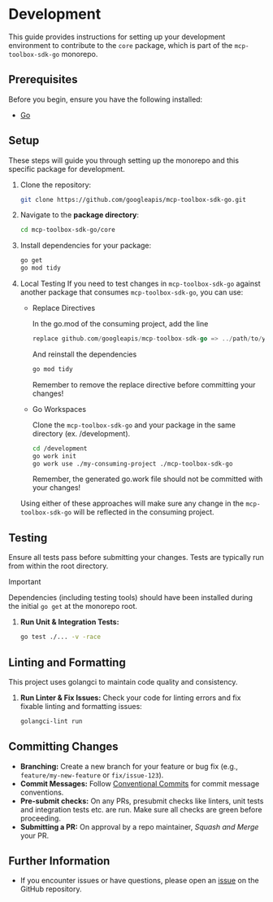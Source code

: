 # Development

This guide provides instructions for setting up your development environment to
contribute to the `core` package, which is part of the
`mcp-toolbox-sdk-go` monorepo.

## Prerequisites

Before you begin, ensure you have the following installed:

* [Go](https://go.dev/doc/install)

## Setup

These steps will guide you through setting up the monorepo and this specific package for development.

1. Clone the repository:

    ```bash
    git clone https://github.com/googleapis/mcp-toolbox-sdk-go.git
    ```

2. Navigate to the **package directory**:

    ```bash
    cd mcp-toolbox-sdk-go/core
    ```

3. Install dependencies for your package:

    ```bash
    go get
    go mod tidy
    ```

4. Local Testing
    If you need to test changes in `mcp-toolbox-sdk-go` against another package that consumes `mcp-toolbox-sdk-go`, you can use:

    * Replace Directives

        In the go.mod of the consuming project, add the line
        ```go
        replace github.com/googleapis/mcp-toolbox-sdk-go => ../path/to/your/local/mcp-toolbox-sdk-go
        ```
        And reinstall the dependencies
        ```bash
        go mod tidy
        ```

      Remember to remove the replace directive before committing your changes!

    * Go Workspaces

      Clone the `mcp-toolbox-sdk-go` and your package in the same directory
      (ex. /development).

        ```bash
        cd /development
        go work init
        go work use ./my-consuming-project ./mcp-toolbox-sdk-go
        ```

      Remember, the generated go.work file should not be committed with your changes!

    Using either of these approaches will make sure any change in the `mcp-toolbox-sdk-go` will be reflected in the consuming project.

## Testing

Ensure all tests pass before submitting your changes. Tests are typically run from within the root directory.

> [!IMPORTANT]
> Dependencies (including testing tools) should have been installed during the initial `go get` at the monorepo root.

1. **Run Unit & Integration Tests:**

    ```bash
    go test ./... -v -race
    ```

## Linting and Formatting

This project uses golangci to maintain code quality and consistency.

1. **Run Linter & Fix Issues:**
    Check your code for linting errors and fix fixable linting and formatting issues:

    ```bash
    golangci-lint run
    ```

## Committing Changes

* **Branching:** Create a new branch for your feature or bug fix (e.g., `feature/my-new-feature` or `fix/issue-123`).
* **Commit Messages:** Follow [Conventional Commits](https://www.conventionalcommits.org/en/v1.0.0/) for commit message conventions.
* **Pre-submit checks:** On any PRs, presubmit checks like linters, unit tests
  and integration tests etc. are run. Make sure all checks are green before
  proceeding.
* **Submitting a PR:** On approval by a repo maintainer, *Squash and Merge* your PR.

## Further Information

* If you encounter issues or have questions, please open an [issue](https://github.com/googleapis/mcp-toolbox-sdk-go/issues) on the GitHub repository.
